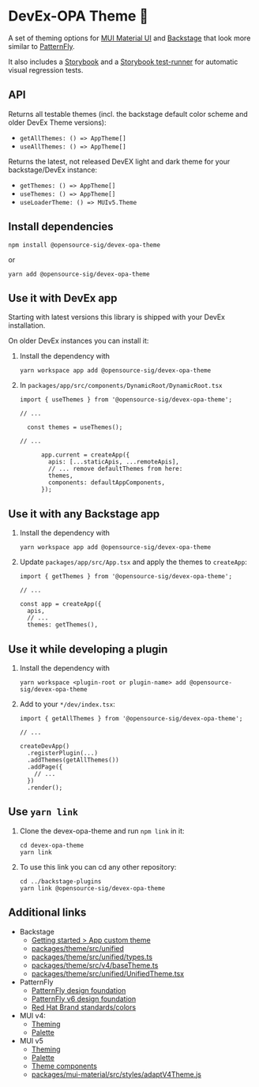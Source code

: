 # DevEx-OPA Theme 🎨

A set of theming options for [MUI Material UI](https://mui.com/material-ui/) and
[Backstage](https://backstage.io/) that look more similar to [PatternFly](https://www.patternfly.org/).

It also includes a [Storybook](https://storybook.js.org/) and
a [Storybook test-runner](https://github.com/storybookjs/test-runner) for automatic visual regression tests.

## API

Returns all testable themes (incl. the backstage default color scheme and older DevEx Theme versions):

* `getAllThemes: () => AppTheme[]`
* `useAllThemes: () => AppTheme[]`

Returns the latest, not released DevEX light and dark theme for your backstage/DevEx instance:

* `getThemes: () => AppTheme[]`
* `useThemes: () => AppTheme[]`
* `useLoaderTheme: () => MUIv5.Theme`

## Install dependencies

```shell
npm install @opensource-sig/devex-opa-theme
```

or

```shell
yarn add @opensource-sig/devex-opa-theme
```

## Use it with DevEx app

Starting with latest versions this library is shipped with your DevEx installation.

On older DevEx instances you can install it:

1. Install the dependency with

   ```shell
   yarn workspace app add @opensource-sig/devex-opa-theme
   ```

2. In `packages/app/src/components/DynamicRoot/DynamicRoot.tsx`

   ```tsx
   import { useThemes } from '@opensource-sig/devex-opa-theme';

   // ...

     const themes = useThemes();

   // ... 

         app.current = createApp({
           apis: [...staticApis, ...remoteApis],
           // ... remove defaultThemes from here:
           themes,
           components: defaultAppComponents,
         });
   ```

## Use it with any Backstage app

1. Install the dependency with

   ```shell
   yarn workspace app add @opensource-sig/devex-opa-theme
   ```

2. Update `packages/app/src/App.tsx` and apply the themes to `createApp`:

   ```tsx
   import { getThemes } from '@opensource-sig/devex-opa-theme';

   // ...

   const app = createApp({
     apis,
     // ...
     themes: getThemes(),
   ```

## Use it while developing a plugin


1. Install the dependency with

   ```shell
   yarn workspace <plugin-root or plugin-name> add @opensource-sig/devex-opa-theme
   ```

2. Add to your `*/dev/index.tsx`:

   ```tsx
   import { getAllThemes } from '@opensource-sig/devex-opa-theme';

   // ...

   createDevApp()
     .registerPlugin(...)
     .addThemes(getAllThemes())
     .addPage({
       // ...
     })
     .render();
   ```

## Use `yarn link`

1. Clone the devex-opa-theme and run `npm link` in it:

   ```shell
   cd devex-opa-theme
   yarn link
   ```

2. To use this link you can cd any other repository:

   ```shell
   cd ../backstage-plugins
   yarn link @opensource-sig/devex-opa-theme
   ```

## Additional links

* Backstage
  * [Getting started > App custom theme](https://backstage.io/docs/getting-started/app-custom-theme/)
  * [packages/theme/src/unified](https://github.com/backstage/backstage/tree/master/packages/theme/src/unified)
  * [packages/theme/src/unified/types.ts](https://github.com/backstage/backstage/blob/master/packages/theme/src/unified/types.ts)
  * [packages/theme/src/v4/baseTheme.ts](https://github.com/backstage/backstage/blob/master/packages/theme/src/v4/baseTheme.ts)
  * [packages/theme/src/unified/UnifiedTheme.tsx](https://github.com/backstage/backstage/blob/master/packages/theme/src/unified/UnifiedTheme.tsx)
* PatternFly
  * [PatternFly design foundation](https://www.patternfly.org/design-foundations/colors)
  * [PatternFly v6 design foundation](https://staging-v6.patternfly.org/design-foundations/colors)
  * [Red Hat Brand standards/colors](https://www.redhat.com/en/about/brand/standards/color)
* MUI v4:
  * [Theming](https://v4.mui.com/customization/theming/)
  * [Palette](https://v4.mui.com/customization/palette/)
* MUI v5
  * [Theming](https://mui.com/material-ui/customization/theming/)
  * [Palette](https://mui.com/material-ui/customization/palette/)
  * [Theme components](https://mui.com/material-ui/customization/theme-components/)
  * [packages/mui-material/src/styles/adaptV4Theme.js](https://github.com/mui/material-ui/blob/master/packages/mui-material/src/styles/adaptV4Theme.js)
